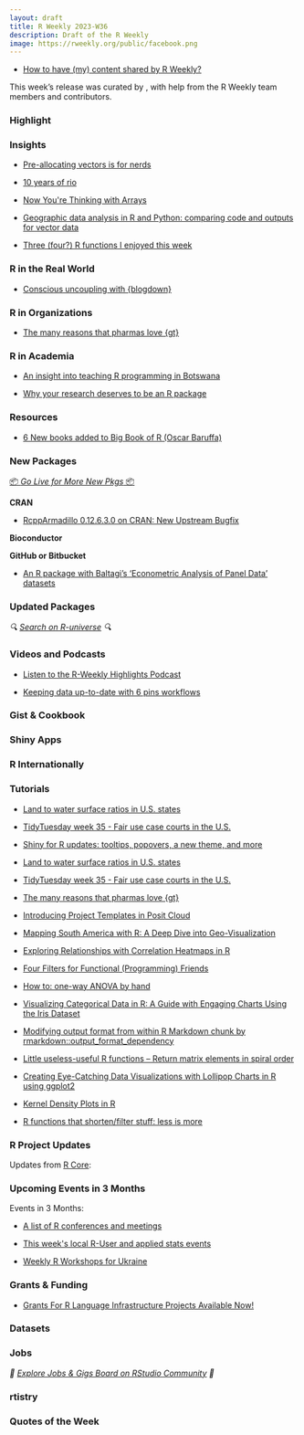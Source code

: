 ```yaml
---
layout: draft
title: R Weekly 2023-W36
description: Draft of the R Weekly
image: https://rweekly.org/public/facebook.png
---
```



+ [How to have (my) content shared by R Weekly?](https://github.com/rweekly/rweekly.org#how-to-have-my-content-shared-by-r-weekly)

This week’s release was curated by [](), with help from the R Weekly team members and contributors.



### Highlight



### Insights

+ [Pre-allocating vectors is for nerds](https://www.mm218.dev/posts/2023-08-29-allocations/)

* [10 years of rio](https://chainsawriot.com/postmannheim/2023/08/28/rio10.html)

+ [Now You're Thinking with Arrays](https://jcarroll.com.au/2023/08/29/now-you-re-thinking-with-arrays/)

+ [Geographic data analysis in R and Python: comparing code and outputs for vector data](https://geocompx.org/post/2023/ogh23/index.html)

+ [Three (four?) R functions I enjoyed this week](https://masalmon.eu/2023/08/30/three-r-functions/)

### R in the Real World

+ [Conscious uncoupling with {blogdown}](https://www.rostrum.blog/posts/2023-08-26-cheerio-blogdown/index.html)

### R in Organizations

+ [The many reasons that pharmas love {gt}](https://posit.co/blog/the-many-reasons-that-pharmas-love-gt/)

### R in Academia

+ [An insight into teaching R programming in Botswana](https://rladiesgaboronebw.netlify.app/posts/teachingr/teachingr)

+ [Why your research deserves to be an R package](https://blog.esciencecenter.nl/why-your-research-deserves-to-be-an-r-package-3737a73501c)

### Resources

+ [6 New books added to Big Book of R (Oscar Baruffa)](https://oscarbaruffa.com/bbor-20230827/)


### New Packages

<p class="added-hostname"><a href="https://rweekly.org/live" target="_blank" class="externalLink">📦 <i>Go Live for More New Pkgs</i> 📦</a></p>


**CRAN**

+ [RcppArmadillo 0.12.6.3.0 on CRAN: New Upstream Bugfix](http://dirk.eddelbuettel.com/blog/2023/08/29/#rcpparmadillo_0.12.6.3.0)

**Bioconductor**



**GitHub or Bitbucket**

+ [An R package with Baltagi’s ‘Econometric Analysis of Panel Data’ datasets](https://pacha.dev/blog/2023/08/28/baltagi/index.html)

### Updated Packages

<i>🔍 [Search on R-universe](https://r-universe.dev/search/) 🔍</i>

### Videos and Podcasts

+ [Listen to the R-Weekly Highlights Podcast](https://rweekly.fireside.fm/)

+ [Keeping data up-to-date with 6 pins workflows](https://www.youtube.com/watch?v=t8A-ysXinpE)

### Gist & Cookbook



### Shiny Apps



### R Internationally



### Tutorials

+ [Land to water surface ratios in U.S. states](https://jonathankitt.netlify.app/posts/2023-08-04-tt-us/)

+ [TidyTuesday week 35 - Fair use case courts in the U.S.](https://jonathankitt.netlify.app/posts/2023-08-29-tt-fair-use/)

+ [Shiny for R updates: tooltips, popovers, a new theme, and more](https://shiny.posit.co/blog/posts/bslib-tooltips/)

+ [Land to water surface ratios in U.S. states](https://jonathankitt.netlify.app/posts/2023-08-04-tt-us/)

+ [TidyTuesday week 35 - Fair use case courts in the U.S.](https://jonathankitt.netlify.app/posts/2023-08-29-tt-fair-use/)

+ [The many reasons that pharmas love {gt}](https://posit.co/blog/the-many-reasons-that-pharmas-love-gt/)

+ [Introducing Project Templates in Posit Cloud](https://posit.co/blog/introducing-project-templates-in-posit-cloud/)

+ [Mapping South America with R: A Deep Dive into Geo-Visualization](https://towardsdatascience.com/mapping-south-america-with-r-a-deep-dive-into-geo-visualization-2fc8e34ec263)

+ [Exploring Relationships with Correlation Heatmaps in R](https://www.spsanderson.com/steveondata/posts/2023-08-30/index.html)

+ [Four Filters for Functional (Programming) Friends](https://jcarroll.com.au/2023/08/30/four-filters-for-functional-programming-friends/)

+ [How to: one-way ANOVA by hand](https://statsandr.com/blog/how-to-one-way-anova-by-hand/)

+ [Visualizing Categorical Data in R: A Guide with Engaging Charts Using the Iris Dataset](https://www.spsanderson.com/steveondata/posts/2023-08-29/index.html)

+ [Modifying output format from within R Markdown chunk by rmarkdown::output_format_dependency](https://blog.atusy.net/2023/08/28/rmarkdown-output-format-dependency/)

+ [Little useless-useful R functions – Return matrix elements in spiral order](https://tomaztsql.wordpress.com/2023/08/27/little-useless-useful-r-functions-return-matrix-elements-in-spiral-order/)

+ [Creating Eye-Catching Data Visualizations with Lollipop Charts in R using ggplot2](https://www.spsanderson.com/steveondata/posts/2023-08-31/index.html)

+ [Kernel Density Plots in R](https://www.spsanderson.com/steveondata/posts/2023-09-01/index.html)

+ [R functions that shorten/filter stuff: less is more](https://masalmon.eu/2023/08/31/three-shorten/)

<!--<div class="post-more-begin></div><div class="post-more-end"></div>-->

### R Project Updates

Updates from [R Core](http://developer.r-project.org/blosxom.cgi/R-devel/NEWS):


### Upcoming Events in 3 Months

Events in 3 Months:


+ [A list of R conferences and meetings](https://jumpingrivers.github.io/meetingsR/events.html)

+ [This week's local R-User and applied stats events](https://community.rstudio.com/c/irl)

+ [Weekly R Workshops for Ukraine](https://sites.google.com/view/dariia-mykhailyshyna/main/r-workshops-for-ukraine)

### Grants & Funding

+ [Grants For R Language Infrastructure Projects Available Now!](https://www.r-consortium.org/blog/2023/08/31/grants-for-r-language-infrastructure-projects-available-now)

### Datasets


### Jobs

<i>💼 [Explore Jobs & Gigs Board on RStudio Community](https://community.rstudio.com/c/jobs/) 💼</i>

### rtistry


### Quotes of the Week
